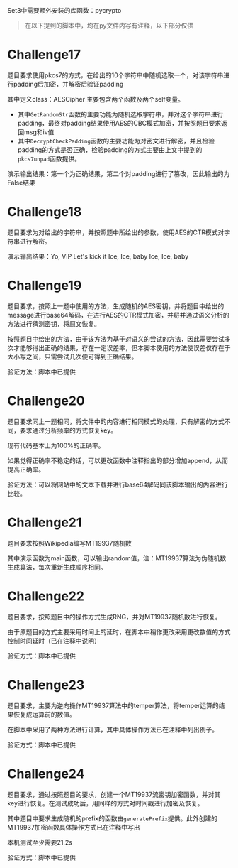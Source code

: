 Set3中需要额外安装的库函数：pycrypto

>在以下提到的脚本中，均在py文件内写有注释，以下部分仅供

# Challenge17

题目要求使用pkcs7的方式，在给出的10个字符串中随机选取一个，对该字符串进行padding后加密，并解密后验证padding

其中定义class：AESCipher 主要包含两个函数及两个self变量。

*	其中``GetRandomStr``函数的主要功能为随机选取字符串，并对这个字符串进行padding，最终对padding结果使用AES的CBC模式加密，并按照题目要求返回msg和iv值
*	其中``DecryptCheckPadding``函数的主要功能为对密文进行解密，并且检验padding的方式是否正确，检验padding的方式主要由上文中提到的``pkcs7unpad``函数提供。

演示输出结果：第一个为正确结果，第二个对padding进行了篡改，因此输出的为False结果

# Challenge18

题目要求为对给出的字符串，并按照题中所给出的参数，使用AES的CTR模式对字符串进行解密。

演示输出结果：Yo, VIP Let's kick it Ice, Ice, baby Ice, Ice, baby

# Challenge19

题目要求，按照上一题中使用的方法，生成随机的AES密钥，并将题目中给出的message进行base64解码，在进行AES的CTR模式加密，并将并通过语义分析的方法进行猜测密钥，将原文恢复。

按照题目中给出的方法，由于该方法为基于对语义的尝试的方法，因此需要尝试多次才能够得出正确的结果，存在一定误差率，但本脚本使用的方法使误差仅存在于大小写之间，只需尝试几次便可得到正确结果。

验证方法：脚本中已提供

# Challenge20

题目要求同上一题相同，将文件中的内容进行相同模式的处理，只有解密的方式不同，要求通过分析频率的方式恢复key。

现有代码基本上为100%的正确率。

如果觉得正确率不稳定的话，可以更改函数中注释指出的部分增加append，从而提高正确率。

验证方法：可以将网站中的文本下载并进行base64解码同该脚本输出的内容进行比较。

# Challenge21

题目要求按照Wikipedia编写MT19937随机数

其中演示函数为main函数，可以输出random值，注：MT19937算法为伪随机数生成算法，每次重新生成顺序相同。

# Challenge22

题目要求，按照题目中的操作方式生成RNG，并对MT19937随机数进行恢复。

由于原题目的方式主要采用时间上的延时，在脚本中稍作更改采用更改数值的方式控制时间延时（已在注释中说明）

验证方式：脚本中已提供

# Challenge23

题目要求，主要为逆向操作MT19937算法中的temper算法，将temper运算的结果恢复成运算前的数值。

在脚本中采用了两种方法进行计算，其中具体操作方法已在注释中列出例子。

验证方式：脚本中已提供

# Challenge24

题目要求，通过按照题目的要求，创建一个MT19937流密钥加密函数，并对其key进行恢复。在测试成功后，用同样的方式对时间戳进行加密及恢复。

其中题目中要求生成随机的prefix的函数由``generatePrefix``提供。此外创建的MT19937加密函数具体操作方式已在注释中写出

本机测试至少需要21.2s

验证方式：脚本中已提供